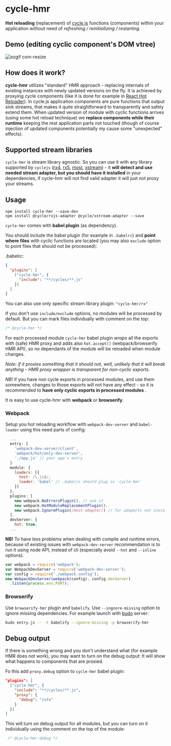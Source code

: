 # cycle-hmr

**Hot reloading** (replacement) of [cycle.js](http://http://cycle.js.org) 
functions (components) within your application without need of *refreshing / reinitializing / restarting*.

## Demo (editing cyclic component's DOM vtree) 

![ezgif com-resize](https://cloud.githubusercontent.com/assets/736697/14966550/804b45fc-10cc-11e6-8a64-91d9cf98f4d2.gif)

##  How does it work?

**cycle-hmr** utilizes "standard" HMR approach - replacing internals 
of existing instances with newly updated versions on the fly. 
It is achieved by proxying cycle components (like it is done for example in [React Hot Reloader](https://github.com/gaearon/react-proxy/)).
In cycle.js application components are pure functions that output sink streams, 
that makes it quite straightforward to transparently and safely extend them. 
When updated version of module with cyclic functions arrives (using some hot reload technique) 
we **replace components while their runtime** 
keeping the rest application parts not touched 
(though of course injection of updated components potentially my cause some "unexpected" effects).

## Supported stream libraries

`cycle-hmr` is stream library agnostic. So you can use it with any library supported by `cyclejs` 
([rx4](https://github.com/Reactive-Extensions/RxJS), 
[rx5](https://github.com/ReactiveX/rxjs), 
[most](https://github.com/cujojs/most), [xstream](https://github.com/staltz/xstream)) - 
it **will detect and use needed stream adapter, but you should
 have it installed** in your dependencies, if cycle-hmr will not find valid adapter 
 it will just not proxy your streams. 

## Usage

```
npm install cycle-hmr --save-dev
npm install @cycle/rxjs-adapter @cycle/xstream-adapter --save
```

`cycle-hmr` comes with **babel plugin** (as dependency).

You should include the babel plugin (for example in  `.babelrc`) and 
**point where files** with cyclic functions 
are located (you may also `exclude` option to point files that should not be processed):

.babelrc:
```json
{
  "plugins": [
    ["cycle-hmr", {
      "include": "**/cycles/**.js"      
    }]
  ]
}
```

You can also use only specific stream library plugin: `"cycle-hmr/rx"`

If you don't use `include/exclude` options, no modules will be processed by default.
But you can mark files individually with comment on the top:
 ```js
 /* @cycle-hmr */
 ```

For each processed module `cycle-hmr` babel plugin *wraps* all the exports 
with (safe) HMR proxy and adds also `hot.accept()` (webpack/browserify HMR API),
so no dependants of the module will be reloaded when module changes. 

*Note: if it proxies something that it should not, well, unlikely 
that it will break anything - HMR proxy wrapper is transparent for non-cyclic exports.*

*NB!* if you have non cycle exports in processed modules, and use them somewhere,
changes to those exports will not have any effect - so it is recommended 
to **have only cyclic exports in processed modules** .


It is easy to use cycle-hmr with **webpack** or **browserify**.

### Webpack
Setup you hot reloading workflow with `webpack-dev-server` and `babel-loader` 
using this need parts of config:
```js
  ...
  entry: [
    'webpack-dev-server/client',
    'webpack/hot/only-dev-server',
    './app.js' // your app's entry
  ]
  module: {
    loaders: [{
      test: /\.js$/,
      loader: 'babel' // .babelrc should plug in `cycle-hmr`
    }]
  },
  plugins: [
    new webpack.NoErrorsPlugin(), // use it
    new webpack.HotModuleReplacementPlugin(),
    new webpack.IgnorePlugin(/most-adapter/) // for adaperts not installed
  ],
  devServer: {
    hot: true,
  ...
```

**NB!** To have less problems when dealing with compile and runtime errors, 
because of existing issues with `webpack-dev-server` recommendation is to run 
it using node API, instead of cli (especially avoid `--hot` and `--inline` options).

```js
var webpack = require('webpack');
var WebpackDevServer = require('webpack-dev-server');
var config = require('./webpack.config');
new WebpackDevServer(webpack(config), config.devServer)
  .listen(process.env.PORT);
```

### Browserify

Use `browserify-hmr` plugin and `babelify`. Use `--ingnore-missing` option to ignore missing dependencies.
For example launch with [budo](https://github.com/mattdesl/budo) server:

```bash
budo entry.js -- -t babelify --ignore-missing -p browserify-hmr
```

## Debug output

If there is something wrong and you don't understand what (for example HMR does not work), 
you may want to turn on the debug output: It will show what happens to components that are proxied.

Fo this add `proxy.debug` option to `cycle-hmr` babel plugin:
```json
"plugins": [
  ["cycle-hmr", {
    "include": "**/cycles/**.js",
    "proxy": {
      "debug": "info"
    }
  }]
]
```
This will turn on debug output for all modules, but you can turn on it
individually using the comment on the top of the module:
```js
 /* @cycle-hmr-debug */
 ```

